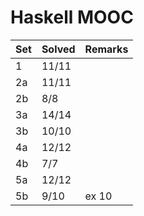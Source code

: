 # Haskell MOOC

| Set | Solved | Remarks |
| --- | ------ | ------- |
| 1   | 11/11  |         |
| 2a  | 11/11  |         |
| 2b  | 8/8    |         |
| 3a  | 14/14  |         |
| 3b  | 10/10  |         |
| 4a  | 12/12  |         |
| 4b  | 7/7    |         |
| 5a  | 12/12  |         |
| 5b  | 9/10   | ex 10   |
